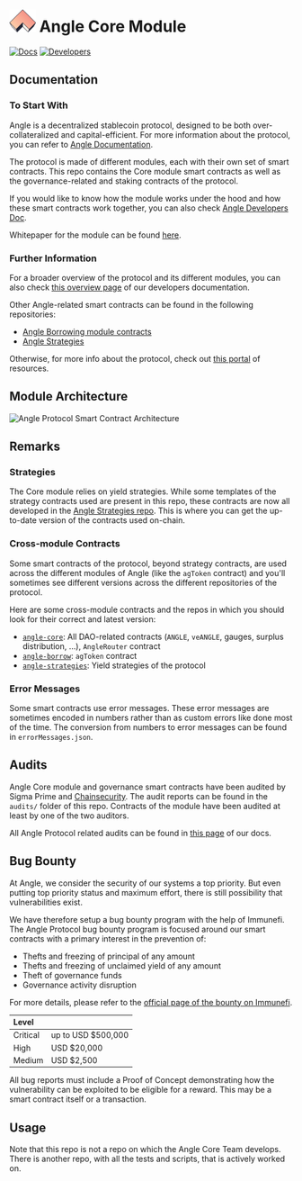 # <img src="logo.svg" alt="Angle Core Module" height="40px"> Angle Core Module

[![Docs](https://img.shields.io/badge/docs-%F0%9F%93%84-blue)](https://docs.angle.money/angle-core-module/overview)
[![Developers](https://img.shields.io/badge/developers-%F0%9F%93%84-pink)](https://developers.angle.money/core-module-contracts/protocol-and-architecture-overview)

## Documentation

### To Start With

Angle is a decentralized stablecoin protocol, designed to be both over-collateralized and capital-efficient. For more information about the protocol, you can refer to [Angle Documentation](https://docs.angle.money).

The protocol is made of different modules, each with their own set of smart contracts. This repo contains the Core module smart contracts as well as the governance-related and staking contracts of the protocol.

If you would like to know how the module works under the hood and how these smart contracts work together, you can also check [Angle Developers Doc](https://developers.angle.money/core-module-contracts/protocol-and-architecture-overview).

Whitepaper for the module can be found [here](https://docs.angle.money/overview/whitepapers).

### Further Information

For a broader overview of the protocol and its different modules, you can also check [this overview page](https://developers.angle.money) of our developers documentation.

Other Angle-related smart contracts can be found in the following repositories:

- [Angle Borrowing module contracts](https://github.com/AngleProtocol/angle-borrow)
- [Angle Strategies](https://github.com/AngleProtocol/angle-strategies)

Otherwise, for more info about the protocol, check out [this portal](https://linktr.ee/angleprotocol) of resources.

## Module Architecture

![Angle Protocol Smart Contract Architecture](./AngleArchitectureSchema.png)

## Remarks

### Strategies

The Core module relies on yield strategies. While some templates of the strategy contracts used are present in this repo, these contracts are now all developed in the [Angle Strategies repo](https://github.com/AngleProtocol/angle-strategies). This is where you can get the up-to-date version of the contracts used on-chain.

### Cross-module Contracts

Some smart contracts of the protocol, beyond strategy contracts, are used across the different modules of Angle (like the `agToken` contract) and you'll sometimes see different versions across the different repositories of the protocol.

Here are some cross-module contracts and the repos in which you should look for their correct and latest version:

- [`angle-core`](https://github.com/AngleProtocol/angle-core): All DAO-related contracts (`ANGLE`, `veANGLE`, gauges, surplus distribution, ...), `AngleRouter` contract
- [`angle-borrow`](https://github.com/AngleProtocol/angle-borrow): `agToken` contract
- [`angle-strategies`](https://github.com/AngleProtocol/angle-strategies): Yield strategies of the protocol

### Error Messages

Some smart contracts use error messages. These error messages are sometimes encoded in numbers rather than as custom errors like done most of the time. The conversion from numbers to error messages can be found in `errorMessages.json`.

## Audits

Angle Core module and governance smart contracts have been audited by Sigma Prime and [Chainsecurity](https://chainsecurity.com/security-audit/angle-protocol/). The audit reports can be found in the `audits/` folder of this repo. Contracts of the module have been audited at least by one of the two auditors.

All Angle Protocol related audits can be found in [this page](https://docs.angle.money/resources/audits) of our docs.

## Bug Bounty

At Angle, we consider the security of our systems a top priority. But even putting top priority status and maximum effort, there is still possibility that vulnerabilities exist.

We have therefore setup a bug bounty program with the help of Immunefi. The Angle Protocol bug bounty program is focused around our smart contracts with a primary interest in the prevention of:

- Thefts and freezing of principal of any amount
- Thefts and freezing of unclaimed yield of any amount
- Theft of governance funds
- Governance activity disruption

For more details, please refer to the [official page of the bounty on Immunefi](https://immunefi.com/bounty/angleprotocol/).

| Level    |                     |
| :------- | :------------------ |
| Critical | up to USD \$500,000 |
| High     | USD \$20,000        |
| Medium   | USD \$2,500         |

All bug reports must include a Proof of Concept demonstrating how the vulnerability can be exploited to be eligible for a reward. This may be a smart contract itself or a transaction.

## Usage

Note that this repo is not a repo on which the Angle Core Team develops. There is another repo, with all the tests and scripts, that is actively worked on.

